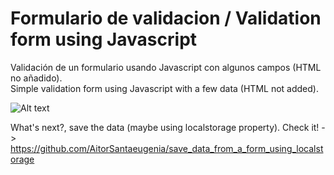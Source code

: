 # Formulario de validacion / Validation form using Javascript

Validación de un formulario usando Javascript con algunos campos (HTML no añadido).<br>
Simple validation form using Javascript with a few data (HTML not added).

![Alt text](https://cloud.githubusercontent.com/assets/14861253/18612303/c64fae2a-7d56-11e6-92b8-319dbc17b180.png)

What's next?, save the data (maybe using localstorage property). Check it! -><br>
https://github.com/AitorSantaeugenia/save_data_from_a_form_using_localstorage
